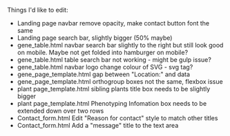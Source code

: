 Things I'd like to edit:

- Landing page navbar remove opacity, make contact button font the same
- Landing page search bar, slightly bigger (50% maybe)
- gene_table.html navbar search bar slightly to the right but still look good on mobile. Maybe not get folded into hamburger on mobile?
- gene_table.html table search bar not working - might be gulp issue?
- gene_table.html navbar logo change colour of SVG - svg tag?
- gene_page_template.html gap between "Location:" and data 
- gene_page_template.html orthogroup boxes not the same, flexbox issue 
- plant page_template.html sibling plants title box needs to be slightly bigger
- plant page_template.html Phenotyping Infomation box needs to be extended down over two rows
- Contact_form.html Edit "Reason for contact" style to match other titles
- Contact_form.html Add a "message" title to the text area
